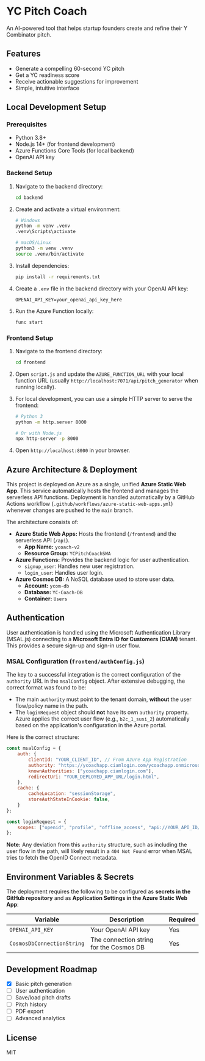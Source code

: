 # YC Pitch Coach

An AI-powered tool that helps startup founders create and refine their Y Combinator pitch.

## Features

- Generate a compelling 60-second YC pitch
- Get a YC readiness score
- Receive actionable suggestions for improvement
- Simple, intuitive interface

## Local Development Setup

### Prerequisites

- Python 3.8+
- Node.js 14+ (for frontend development)
- Azure Functions Core Tools (for local backend)
- OpenAI API key

### Backend Setup

1. Navigate to the backend directory:
   ```bash
   cd backend
   ```

2. Create and activate a virtual environment:
   ```bash
   # Windows
   python -m venv .venv
   .venv\Scripts\activate
   
   # macOS/Linux
   python3 -m venv .venv
   source .venv/bin/activate
   ```

3. Install dependencies:
   ```bash
   pip install -r requirements.txt
   ```

4. Create a `.env` file in the backend directory with your OpenAI API key:
   ```
   OPENAI_API_KEY=your_openai_api_key_here
   ```

5. Run the Azure Function locally:
   ```bash
   func start
   ```

### Frontend Setup

1. Navigate to the frontend directory:
   ```bash
   cd frontend
   ```

2. Open `script.js` and update the `AZURE_FUNCTION_URL` with your local function URL (usually `http://localhost:7071/api/pitch_generator` when running locally).

3. For local development, you can use a simple HTTP server to serve the frontend:
   ```bash
   # Python 3
   python -m http.server 8000
   
   # Or with Node.js
   npx http-server -p 8000
   ```

4. Open `http://localhost:8000` in your browser.

## Azure Architecture & Deployment

This project is deployed on Azure as a single, unified **Azure Static Web App**. This service automatically hosts the frontend and manages the serverless API functions. Deployment is handled automatically by a GitHub Actions workflow (`.github/workflows/azure-static-web-apps.yml`) whenever changes are pushed to the `main` branch.

The architecture consists of:

-   **Azure Static Web Apps:** Hosts the frontend (`/frontend`) and the serverless API (`/api`).
    -   **App Name:** `ycoach-v2`
    -   **Resource Group:** `YCPitchCoachSWA`
-   **Azure Functions:** Provides the backend logic for user authentication.
    -   `signup_user`: Handles new user registration.
    -   `login_user`: Handles user login.
-   **Azure Cosmos DB:** A NoSQL database used to store user data.
    -   **Account:** `ycom-db`
    -   **Database:** `YC-Coach-DB`
    -   **Container:** `Users`

## Authentication

User authentication is handled using the Microsoft Authentication Library (MSAL.js) connecting to a **Microsoft Entra ID for Customers (CIAM)** tenant. This provides a secure sign-up and sign-in user flow.

### MSAL Configuration (`frontend/authConfig.js`)

The key to a successful integration is the correct configuration of the `authority` URL in the `msalConfig` object. After extensive debugging, the correct format was found to be:

-   The main `authority` must point to the tenant domain, **without** the user flow/policy name in the path.
-   The `loginRequest` object should **not** have its own `authority` property. Azure applies the correct user flow (e.g., `b2c_1_susi_2`) automatically based on the application's configuration in the Azure portal.

Here is the correct structure:

```javascript
const msalConfig = {
    auth: {
        clientId: "YOUR_CLIENT_ID", // From Azure App Registration
        authority: "https://ycoachapp.ciamlogin.com/ycoachapp.onmicrosoft.com/",
        knownAuthorities: ["ycoachapp.ciamlogin.com"],
        redirectUri: "YOUR_DEPLOYED_APP_URL/login.html",
    },
    cache: {
        cacheLocation: "sessionStorage",
        storeAuthStateInCookie: false,
    }
};

const loginRequest = {
    scopes: ["openid", "profile", "offline_access", "api://YOUR_API_ID/access_as_user"]
};
```

**Note:** Any deviation from this `authority` structure, such as including the user flow in the path, will likely result in a `404 Not Found` error when MSAL tries to fetch the OpenID Connect metadata.

## Environment Variables & Secrets

The deployment requires the following to be configured as **secrets in the GitHub repository** and as **Application Settings in the Azure Static Web App**:

| Variable                  | Description                                | Required |
| ------------------------- | ------------------------------------------ | -------- |
| `OPENAI_API_KEY`          | Your OpenAI API key                        | Yes      |
| `CosmosDbConnectionString`| The connection string for the Cosmos DB    | Yes      |

## Development Roadmap

- [x] Basic pitch generation
- [ ] User authentication
- [ ] Save/load pitch drafts
- [ ] Pitch history
- [ ] PDF export
- [ ] Advanced analytics

## License

MIT
